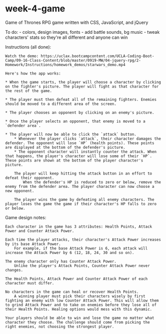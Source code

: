 # week-4-game
Game of Thrones RPG game written with CSS, JavaScript, and jQuery

To do: 
     - colors, design images, fonts
     - add battle sounds, bg music
     - tweak characters' stats so they're all different 
       and anyone can win

Instructions (all done):

    Watch the demo: https://uclax.bootcampcontent.com/UCLA-Coding-Boot-Camp/09-16-Class-Content/blob/master/0919-MW/04-jquery-rpg/2-Homework/Instructions/homework_demos/starwars_demo.mp4

    Here's how the app works:

    * When the game starts, the player will choose a character by clicking on the fighter's picture. The player will fight as that character for the rest of the game.

    * The player must then defeat all of the remaining fighters. Enemies should be moved to a different area of the screen.

    * The player chooses an opponent by clicking on an enemy's picture.

    * Once the player selects an opponent, that enemy is moved to a `defender area`.

    * The player will now be able to click the `attack` button.
        * Whenever the player clicks `attack`, their character damages the defender. The opponent will lose `HP` (health points). These points are displayed at the bottom of the defender's picture. 
        * The opponent character will instantly counter the attack. When that happens, the player's character will lose some of their `HP`. These points are shown at the bottom of the player character's picture.

        The player will keep hitting the attack button in an effort to defeat their opponent.
            When the defender's HP is reduced to zero or below, remove the enemy from the defender area. The player character can now choose a new opponent.

        The player wins the game by defeating all enemy characters. The player loses the game the game if their character's HP falls to zero or below.

Game design notes:

    Each character in the game has 3 attributes: Health Points, Attack Power and Counter Attack Power.

    Each time the player attacks, their character's Attack Power increases by its base Attack Power.
        For example, if the base Attack Power is 6, each attack will increase the Attack Power by 6 (12, 18, 24, 30 and so on).

    The enemy character only has Counter Attack Power.
        Unlike the player's Attack Points, Counter Attack Power never changes.

    The Health Points, Attack Power and Counter Attack Power of each character must differ.

    No characters in the game can heal or recover Health Points.
        A winning player must pick their characters wisely by first fighting an enemy with low Counter Attack Power. This will allow them to grind Attack Power and to take on enemies before they lose all of their Health Points. Healing options would mess with this dynamic.

    Your players should be able to win and lose the game no matter what character they choose. The challenge should come from picking the right enemies, not choosing the strongest player.
